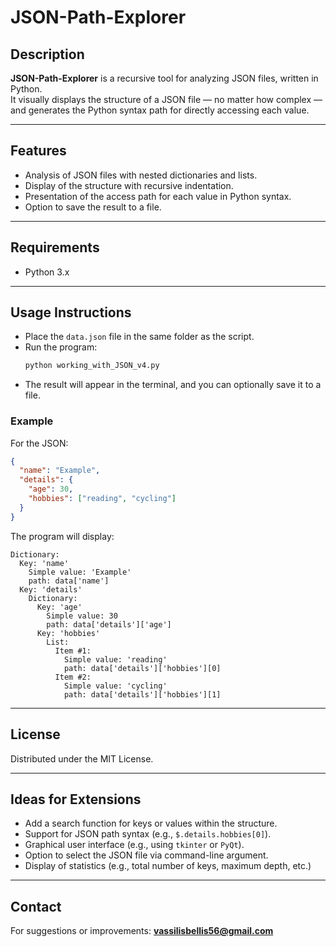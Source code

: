 # JSON-Path-Explorer

## Description
**JSON-Path-Explorer** is a recursive tool for analyzing JSON files, written in Python.  
It visually displays the structure of a JSON file — no matter how complex — and generates the Python syntax path for directly accessing each value.

---

## Features
- Analysis of JSON files with nested dictionaries and lists.
- Display of the structure with recursive indentation.
- Presentation of the access path for each value in Python syntax.
- Option to save the result to a file.

---

## Requirements
- Python 3.x

---

## Usage Instructions
- Place the `data.json` file in the same folder as the script.  
- Run the program:
  ```bash
  python working_with_JSON_v4.py
  ```
- The result will appear in the terminal, and you can optionally save it to a file.

### Example  
For the JSON:
```json
{
  "name": "Example",
  "details": {
    "age": 30,
    "hobbies": ["reading", "cycling"]
  }
}
```

The program will display:
```
Dictionary:
  Key: 'name'
    Simple value: 'Example'
    path: data['name']
  Key: 'details'
    Dictionary:
      Key: 'age'
        Simple value: 30
        path: data['details']['age']
      Key: 'hobbies'
        List:
          Item #1:
            Simple value: 'reading'
            path: data['details']['hobbies'][0]
          Item #2:
            Simple value: 'cycling'
            path: data['details']['hobbies'][1]
```

---

## License
Distributed under the MIT License.

---

## Ideas for Extensions
- Add a search function for keys or values within the structure.
- Support for JSON path syntax (e.g., `$.details.hobbies[0]`).
- Graphical user interface (e.g., using `tkinter` or `PyQt`).
- Option to select the JSON file via command-line argument.
- Display of statistics (e.g., total number of keys, maximum depth, etc.)

---

## Contact
For suggestions or improvements: **vassilisbellis56@gmail.com**
